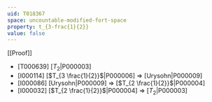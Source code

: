 ```yaml
---
uid: T018367
space: uncountable-modified-fort-space
property: t_{3-frac{1}{2}}
value: false
---
```

[[Proof]]

* [T000639] [$T_2$|P000003]
* [I000114] [$T_{3 \frac{1}{2}}$|P000006] => [Urysohn|P000009]
* [I000086] [Urysohn|P000009] => [$T_{2 \frac{1}{2}}$|P000004]
* [I000032] [$T_{2 \frac{1}{2}}$|P000004] => [$T_2$|P000003]

